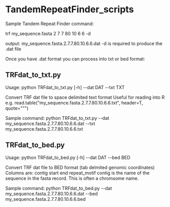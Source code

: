 TandemRepeatFinder_scripts
==========================

Sample Tandem Repeat Finder command:

trf my_sequence.fasta 2 7 7 80 10 6 6 -d

output: my_sequence.fasta.2.7.7.80.10.6.6.dat
-d is required to produce the .dat file


Once you have .dat format you can process into txt or bed format:

TRFdat_to_txt.py
---------------
Usage: python TRFdat_to_txt.py [-h] --dat DAT --txt TXT

Convert TRF dat file to space delimited text format
Useful for reading into R e.g. read.table("my_sequence.fasta.2.7.7.80.10.6.6.txt", header=T, quote="\"")

Sample command:
python TRFdat_to_txt.py --dat my_sequence.fasta.2.7.7.80.10.6.6.dat --txt my_sequence.fasta.2.7.7.80.10.6.6.txt



TRFdat_to_bed.py
---------------
Usage: python TRFdat_to_bed.py [-h] --dat DAT --bed BED

Convert TRF dat file to BED format (tab delmited genomic coordinates)
Columns are: contig start   end repeat_motif
contig is the name of the sequence in the fasta record. This is often a chromsome name.

Sample command:
python TRFdat_to_bed.py --dat my_sequence.fasta.2.7.7.80.10.6.6.dat --bed my_sequence.fasta.2.7.7.80.10.6.6.bed
